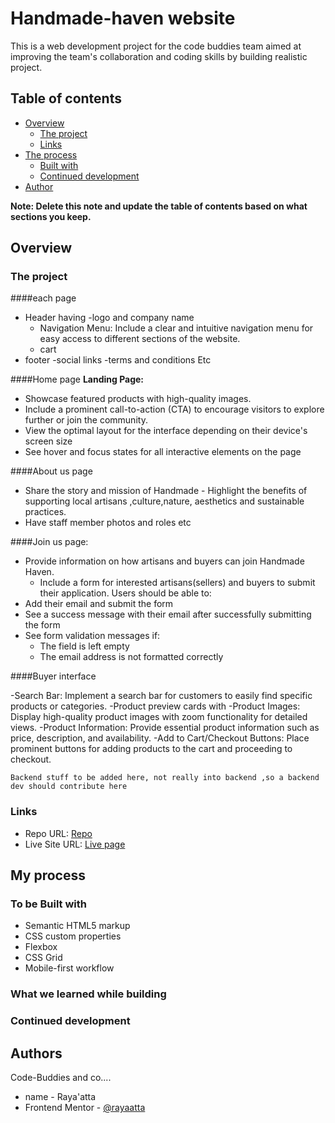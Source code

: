 # Handmade-haven website

This is a web development project for the code buddies team aimed at improving the team's collaboration and coding skills by building realistic project. 

## Table of contents

- [Overview](#overview)
  - [The project](#the-project)
  - [Links](#links)
- [The process](#the-process)
  - [Built with](#built-with)
  - [Continued development](#continued-development)
- [Author](#author)

**Note: Delete this note and update the table of contents based on what sections you keep.**

## Overview

### The project

####each page
- Header having
  -logo and company name
  - Navigation Menu: Include a clear and intuitive navigation menu for easy access to different sections of the website.
  - cart
- footer
   -social links
   -terms and conditions
   Etc

####Home page
**Landing Page:**
- Showcase featured products with high-quality images.
- Include a prominent call-to-action (CTA) to encourage visitors to explore further or join the community.
- View the optimal layout for the interface depending on their device's screen size
- See hover and focus states for all interactive elements on the page

####About us page

- Share the story and mission of Handmade - Highlight the benefits of supporting local artisans ,culture,nature, aesthetics and sustainable practices.
- Have staff member photos and roles etc

####Join us page:

- Provide information on how artisans and buyers can join Handmade Haven.
  - Include a form for interested artisans(sellers) and buyers to submit their application.
Users should be able to:
- Add their email and submit the form
- See a success message with their email after successfully submitting the form
- See form validation messages if:
  - The field is left empty
  - The email address is not formatted correctly

####Buyer interface

-Search Bar: Implement a search bar for customers to easily find specific products or categories.
-Product preview cards with
   -Product Images: Display high-quality product images with zoom functionality for detailed views.
   -Product Information: Provide essential product information such as price, description, and availability.
   -Add to Cart/Checkout Buttons: Place prominent buttons for adding products to the cart and proceeding to checkout.

```Backend stuff to be added here, not really into backend ,so a backend dev should contribute here```

### Links

- Repo URL: [Repo](https://your-solution-url.com)
- Live Site URL: [Live page](https://your-live-site-url.com)

## My process

### To be Built with

- Semantic HTML5 markup
- CSS custom properties
- Flexbox
- CSS Grid
- Mobile-first workflow

### What we learned while building



### Continued development

## Authors
 Code-Buddies and co....
- name - Raya'atta
- Frontend Mentor - [@rayaatta](https://www.frontendmentor.io/profile/rayaatta)

